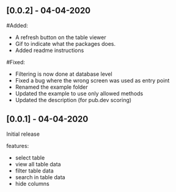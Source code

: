 ## [0.0.2] - 04-04-2020
#Added:
- A refresh button on the table viewer
- Gif to indicate what the packages does.
- Added readme instructions

#Fixed: 
- Filtering is now done at database level
- Fixed a bug where the wrong screen was used as entry point
- Renamed the example folder
- Updated the example to use only allowed methods
- Updated the description (for pub.dev scoring)

## [0.0.1] - 04-04-2020 
Initial release

features:
- select table
- view all table data
- filter table data
- search in table data
- hide columns
